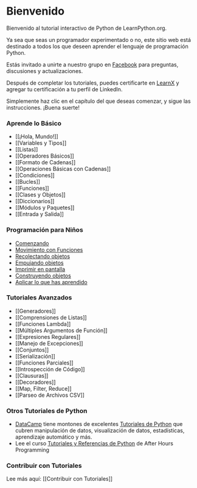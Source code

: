 # Bienvenido

Bienvenido al tutorial interactivo de Python de LearnPython.org.

Ya sea que seas un programador experimentado o no, este sitio web está destinado a todos los que deseen aprender el lenguaje de programación Python.<br>

Estás invitado a unirte a nuestro grupo en <a href="http://www.facebook.com/groups/180708015327157/">Facebook</a> para preguntas, discusiones y actualizaciones.

Después de completar los tutoriales, puedes certificarte en [LearnX](https://www.learnx.org) y agregar tu certificación a tu perfil de LinkedIn.

Simplemente haz clic en el capítulo del que deseas comenzar, y sigue las instrucciones. ¡Buena suerte!<br>

### Aprende lo Básico

- [[¡Hola, Mundo!]]
- [[Variables y Tipos]]
- [[Listas]]
- [[Operadores Básicos]]
- [[Formato de Cadenas]]
- [[Operaciones Básicas con Cadenas]]
- [[Condiciones]]
- [[Bucles]]
- [[Funciones]]
- [[Clases y Objetos]]
- [[Diccionarios]]
- [[Módulos y Paquetes]]
- [[Entrada y Salida]]

### Programación para Niños

- [Comenzando](https://codingforkids.io/play/python/intro-level1)
- [Movimiento con Funciones](https://codingforkids.io/play/python/intro-level2)
- [Recolectando objetos](https://codingforkids.io/play/python/intro-level3)
- [Empujando objetos](https://codingforkids.io/play/python/intro-level4)
- [Imprimir en pantalla](https://codingforkids.io/play/python/intro-level5)
- [Construyendo objetos](https://codingforkids.io/play/python/intro-level6)
- [Aplicar lo que has aprendido](https://codingforkids.io/play/python/intro-level7)

### Tutoriales Avanzados

- [[Generadores]]
- [[Comprensiones de Listas]]
- [[Funciones Lambda]]
- [[Múltiples Argumentos de Función]]
- [[Expresiones Regulares]]
- [[Manejo de Excepciones]]
- [[Conjuntos]]
- [[Serialización]]
- [[Funciones Parciales]]
- [[Introspección de Código]]
- [[Clausuras]]
- [[Decoradores]]
- [[Map, Filter, Reduce]]
- [[Parseo de Archivos CSV]]

### Otros Tutoriales de Python

- [DataCamp](https://datacamp.pxf.io/c/67577/1012793/13294?sharedId=learnpython.org) tiene montones de excelentes [Tutoriales de Python](https://datacamp.pxf.io/c/67577/1012793/13294?sharedId=learnpython.org) que cubren manipulación de datos, visualización de datos, estadísticas, aprendizaje automático y más.
- Lee el curso [Tutoriales y Referencias de Python](http://www.afterhoursprogramming.com/index.php?article=181) de After Hours Programming

### Contribuir con Tutoriales

Lee más aquí: [[Contribuir con Tutoriales]]
